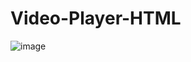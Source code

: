 # Video-Player-HTML

![image](https://user-images.githubusercontent.com/115421396/195874086-25d26cfe-38b8-4276-bf57-165716215b51.png)
